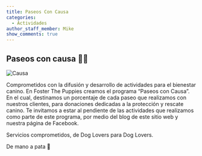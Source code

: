 ```yaml
---
title: Paseos Con Causa
categories:
  - Actividades
author_staff_member: Mike
show_comments: true
---
```


## Paseos con causa 🤚🐾

![Causa](https://user-images.githubusercontent.com/95257716/165679151-ad48e580-5ecb-4532-8fb3-a6be64906498.png)

Comprometidos con la difusión y desarrollo de actividades para el bienestar canino. En Foster The Puppies creamos el programa “Paseos con Causa”.
En el cual, destinamos un porcentaje de cada paseo que realizamos con nuestros clientes, para donaciones dedicadas a la protección y rescate canino. 
Te invitamos a estar al pendiente de las actividades que realizamos como parte de este programa, por medio del blog de este sitio web y nuestra página de Facebook.

Servicios comprometidos, de Dog Lovers para Dog Lovers.

De mano a pata 🐾
